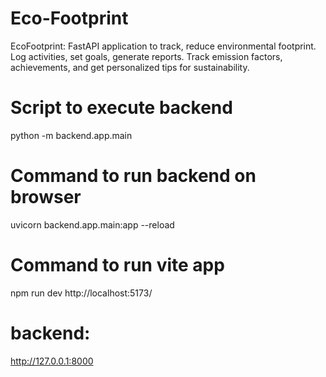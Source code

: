 # Eco-Footprint
EcoFootprint: FastAPI application to track, reduce environmental footprint. Log activities, set goals, generate reports. Track emission factors, achievements, and get personalized tips for sustainability.

# Script to execute backend 
python -m backend.app.main

# Command to run backend on browser
uvicorn backend.app.main:app --reload

# Command to run vite app
npm run dev
http://localhost:5173/

# backend:
http://127.0.0.1:8000